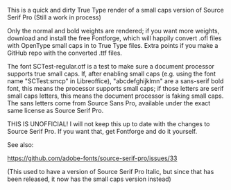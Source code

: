 This is a quick and dirty True Type render of a small caps version
of Source Serif Pro (Still a work in process)

Only the normal and bold weights are rendered; if you want more weights,
download and install the free Fontforge, which will happily convert .ofl
files with OpenType small caps in to True Type files. Extra points if
you make a GitHub repo with the converted .ttf files.

The font SCTest-regular.otf is a test to make sure a document processor
supports true small caps.  If, after enabling small caps (e.g. using
the font name "SCTest:smcp" in Libreoffice), "abcdefghijklmn" are a
sans-serif bold font, this means the processor supports small caps;
if those letters are serif small caps letters, this means the document
processor is faking small caps.  The sans letters come from Source Sans
Pro, available under the exact same license as Source Serif Pro.

THIS IS UNOFFICIAL!
I will not keep this up to date with the changes to Source Serif Pro.
If you want that, get Fontforge and do it yourself.

See also: 

https://github.com/adobe-fonts/source-serif-pro/issues/33

(This used to have a version of Source Serif Pro Italic, but since that
has been released, it now has the small caps version instead)
